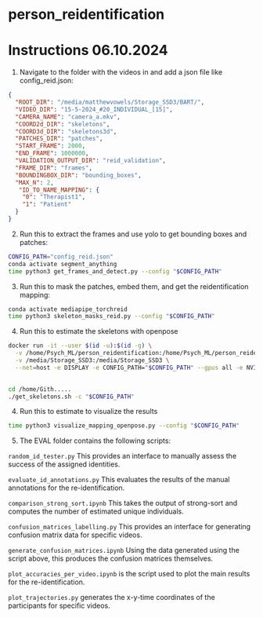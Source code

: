 # person_reidentification



# Instructions 06.10.2024

1. Navigate to the folder with the videos in and add a json file like config_reid.json:
```json
{
  "ROOT_DIR": "/media/matthewvowels/Storage_SSD3/BART/",
  "VIDEO_DIR": "15-5-2024_#20_INDIVIDUAL_[15]",
  "CAMERA_NAME": "camera_a.mkv",
  "COORD2d_DIR": "skeletons",
  "COORD3d_DIR": "skeletons3d",
  "PATCHES_DIR": "patches",
  "START_FRAME": 2000,
  "END_FRAME": 1000000,
  "VALIDATION_OUTPUT_DIR": "reid_validation",
  "FRAME_DIR": "frames",
  "BOUNDINGBOX_DIR": "bounding_boxes",
  "MAX_N": 2,
   "ID_TO_NAME_MAPPING": {
    "0": "Therapist1",
    "1": "Patient"
  }
}
```

2. Run this to extract the frames and use yolo to get bounding boxes and patches:
```bash
CONFIG_PATH="config_reid.json"
conda activate segment_anything
time python3 get_frames_and_detect.py --config "$CONFIG_PATH" 
```


3. Run this to mask the patches, embed them, and get the reidentification mapping:
```bash
conda activate mediapipe_torchreid 
time python3 skeleton_masks_reid.py --config "$CONFIG_PATH"
```


4. Run this to estimate the skeletons with openpose
```bash
docker run -it --user $(id -u):$(id -g) \
  -v /home/Psych_ML/person_reidentification:/home/Psych_ML/person_reidentification \
  -v /media/Storage_SSD3:/media/Storage_SSD3 \
  --net=host -e DISPLAY -e CONFIG_PATH="$CONFIG_PATH" --gpus all -e NVIDIA_VISIBLE_DEVICES=0 cwaffles/openpose

  
cd /home/Gith.....
./get_skeletons.sh -c "$CONFIG_PATH" 
```


4. Run this to estimate to visualize the results
```bash
time python3 visualize_mapping_openpose.py --config "$CONFIG_PATH"
```


5. The EVAL folder contains the following scripts:

```random_id_tester.py``` This provides an interface to manually assess the success of the assigned identities.

```evaluate_id_annotations.py``` This evaluates the results of the manual annotations for the re-identification.

```comparison_strong_sort.ipynb``` This takes the output of strong-sort and computes the number of estimated unique individuals.

```confusion_matrices_labelling.py``` This provides an interface for generating confusion matrix data for specific videos.

```generate_confusion_matrices.ipynb``` Using the data generated using the script above, this produces the confusion matrices themselves.

```plot_accuracies_per_video.ipynb``` is the script used to plot the main results for the re-identification.

```plot_trajectories.py``` generates the x-y-time coordinates of the participants for specific videos.





